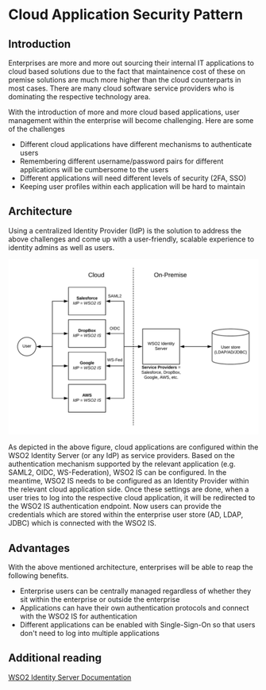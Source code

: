 # Cloud Application Security Pattern

## Introduction
Enterprises are more and more out sourcing their internal IT applications to cloud based solutions due to the fact that maintainence cost of these on premise solutions are much more higher than the cloud counterparts in most cases. There are many cloud software service providers who is dominating the respective technology area. 

With the introduction of more and more cloud based applications, user management within the enterprise will become challenging. Here are some of the challenges

- Different cloud applications have different mechanisms to authenticate users
- Remembering different username/password pairs for different applications will be cumbersome to the users
- Different applications will need different levels of security (2FA, SSO)
- Keeping user profiles within each application will be hard to maintain

## Architecture
Using a centralized Identity Provider (IdP) is the solution to address the above challenges and come up with a user-friendly, scalable experience to identity admins as well as users. 

![Cloud-Application-Security-Pattern](../images/Cloud-Application-Security-Pattern.png)

As depicted in the above figure, cloud applications are configured within the WSO2 Identity Server (or any IdP) as service providers. Based on the authentication mechanism supported by the relevant application (e.g. SAML2, OIDC, WS-Federation), WSO2 IS can be configured. In the meantime, WSO2 IS needs to be configured as an Identity Provider within the relevant cloud application side. Once these settings are done, when a user tries to log into the respective cloud application, it will be redirected to the WSO2 IS authentication endpoint. Now users can provide the credentials which are stored within the enterprise user store (AD, LDAP, JDBC) which is connected with the WSO2 IS. 

## Advantages

With the above mentioned architecture, enterprises will be able to reap the following benefits.

- Enterprise users can be centrally managed regardless of whether they sit within the enterprise or outside the enterprise
- Applications can have their own authentication protocols and connect with the WSO2 IS for authentication
- Different applications can be enabled with Single-Sign-On so that users don't need to log into multiple applications

## Additional reading

[WSO2 Identity Server Documentation](https://docs.wso2.com/display/IS570/Logging+in+to+Salesforce+using+the+Identity+Server)
